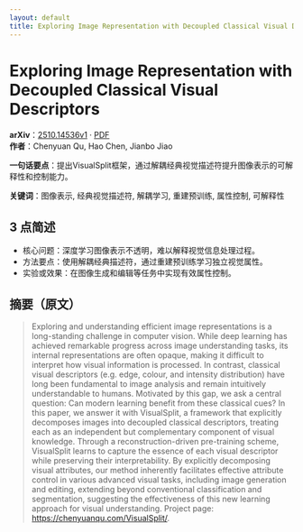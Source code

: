 ```yaml
---
layout: default
title: Exploring Image Representation with Decoupled Classical Visual Descriptors
---
```


# Exploring Image Representation with Decoupled Classical Visual Descriptors
**arXiv**：[2510.14536v1](https://arxiv.org/abs/2510.14536) · [PDF](https://arxiv.org/pdf/2510.14536.pdf)  
**作者**：Chenyuan Qu, Hao Chen, Jianbo Jiao  

**一句话要点**：提出VisualSplit框架，通过解耦经典视觉描述符提升图像表示的可解释性和控制能力。

**关键词**：图像表示, 经典视觉描述符, 解耦学习, 重建预训练, 属性控制, 可解释性

## 3 点简述
- 核心问题：深度学习图像表示不透明，难以解释视觉信息处理过程。
- 方法要点：使用解耦经典描述符，通过重建预训练学习独立视觉属性。
- 实验或效果：在图像生成和编辑等任务中实现有效属性控制。

## 摘要（原文）

> Exploring and understanding efficient image representations is a
> long-standing challenge in computer vision. While deep learning has achieved
> remarkable progress across image understanding tasks, its internal
> representations are often opaque, making it difficult to interpret how visual
> information is processed. In contrast, classical visual descriptors (e.g. edge,
> colour, and intensity distribution) have long been fundamental to image
> analysis and remain intuitively understandable to humans. Motivated by this
> gap, we ask a central question: Can modern learning benefit from these
> classical cues? In this paper, we answer it with VisualSplit, a framework that
> explicitly decomposes images into decoupled classical descriptors, treating
> each as an independent but complementary component of visual knowledge. Through
> a reconstruction-driven pre-training scheme, VisualSplit learns to capture the
> essence of each visual descriptor while preserving their interpretability. By
> explicitly decomposing visual attributes, our method inherently facilitates
> effective attribute control in various advanced visual tasks, including image
> generation and editing, extending beyond conventional classification and
> segmentation, suggesting the effectiveness of this new learning approach for
> visual understanding. Project page: https://chenyuanqu.com/VisualSplit/.


